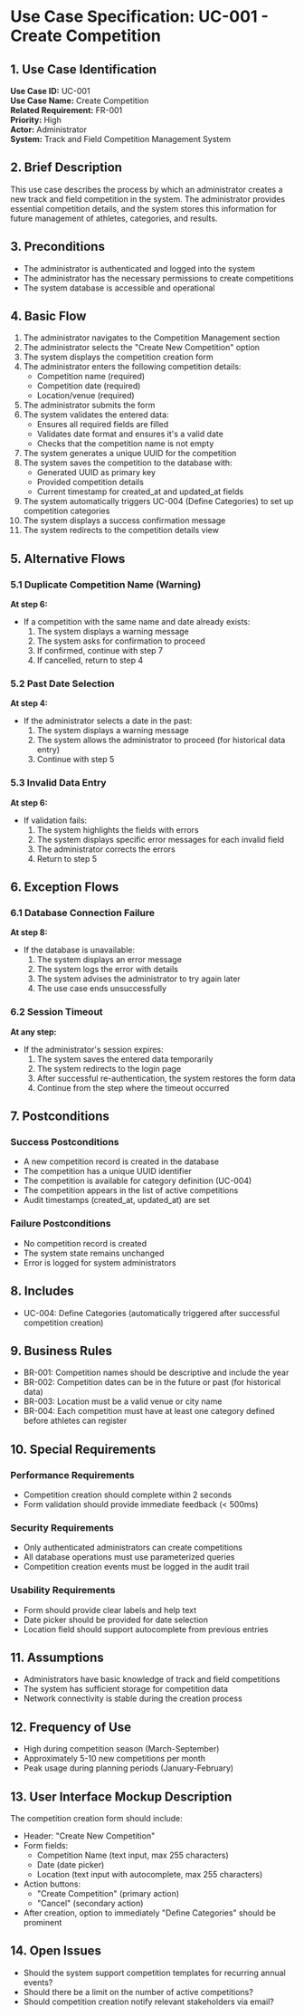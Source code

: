 # Use Case Specification: UC-001 - Create Competition

## 1. Use Case Identification

**Use Case ID:** UC-001  
**Use Case Name:** Create Competition  
**Related Requirement:** FR-001  
**Priority:** High  
**Actor:** Administrator  
**System:** Track and Field Competition Management System

## 2. Brief Description

This use case describes the process by which an administrator creates a new track and field competition in the system. The administrator provides essential competition details, and the system stores this information for future management of athletes, categories, and results.

## 3. Preconditions

- The administrator is authenticated and logged into the system
- The administrator has the necessary permissions to create competitions
- The system database is accessible and operational

## 4. Basic Flow

1. The administrator navigates to the Competition Management section
2. The administrator selects the "Create New Competition" option
3. The system displays the competition creation form
4. The administrator enters the following competition details:
   - Competition name (required)
   - Competition date (required)
   - Location/venue (required)
5. The administrator submits the form
6. The system validates the entered data:
   - Ensures all required fields are filled
   - Validates date format and ensures it's a valid date
   - Checks that the competition name is not empty
7. The system generates a unique UUID for the competition
8. The system saves the competition to the database with:
   - Generated UUID as primary key
   - Provided competition details
   - Current timestamp for created_at and updated_at fields
9. The system automatically triggers UC-004 (Define Categories) to set up competition categories
10. The system displays a success confirmation message
11. The system redirects to the competition details view

## 5. Alternative Flows

### 5.1 Duplicate Competition Name (Warning)
**At step 6:**
- If a competition with the same name and date already exists:
  1. The system displays a warning message
  2. The system asks for confirmation to proceed
  3. If confirmed, continue with step 7
  4. If cancelled, return to step 4

### 5.2 Past Date Selection
**At step 4:**
- If the administrator selects a date in the past:
  1. The system displays a warning message
  2. The system allows the administrator to proceed (for historical data entry)
  3. Continue with step 5

### 5.3 Invalid Data Entry
**At step 6:**
- If validation fails:
  1. The system highlights the fields with errors
  2. The system displays specific error messages for each invalid field
  3. The administrator corrects the errors
  4. Return to step 5

## 6. Exception Flows

### 6.1 Database Connection Failure
**At step 8:**
- If the database is unavailable:
  1. The system displays an error message
  2. The system logs the error with details
  3. The system advises the administrator to try again later
  4. The use case ends unsuccessfully

### 6.2 Session Timeout
**At any step:**
- If the administrator's session expires:
  1. The system saves the entered data temporarily
  2. The system redirects to the login page
  3. After successful re-authentication, the system restores the form data
  4. Continue from the step where the timeout occurred

## 7. Postconditions

### Success Postconditions
- A new competition record is created in the database
- The competition has a unique UUID identifier
- The competition is available for category definition (UC-004)
- The competition appears in the list of active competitions
- Audit timestamps (created_at, updated_at) are set

### Failure Postconditions
- No competition record is created
- The system state remains unchanged
- Error is logged for system administrators

## 8. Includes

- UC-004: Define Categories (automatically triggered after successful competition creation)

## 9. Business Rules

- BR-001: Competition names should be descriptive and include the year
- BR-002: Competition dates can be in the future or past (for historical data)
- BR-003: Location must be a valid venue or city name
- BR-004: Each competition must have at least one category defined before athletes can register

## 10. Special Requirements

### Performance Requirements
- Competition creation should complete within 2 seconds
- Form validation should provide immediate feedback (< 500ms)

### Security Requirements
- Only authenticated administrators can create competitions
- All database operations must use parameterized queries
- Competition creation events must be logged in the audit trail

### Usability Requirements
- Form should provide clear labels and help text
- Date picker should be provided for date selection
- Location field should support autocomplete from previous entries

## 11. Assumptions

- Administrators have basic knowledge of track and field competitions
- The system has sufficient storage for competition data
- Network connectivity is stable during the creation process

## 12. Frequency of Use

- High during competition season (March-September)
- Approximately 5-10 new competitions per month
- Peak usage during planning periods (January-February)

## 13. User Interface Mockup Description

The competition creation form should include:
- Header: "Create New Competition"
- Form fields:
  - Competition Name (text input, max 255 characters)
  - Date (date picker)
  - Location (text input with autocomplete, max 255 characters)
- Action buttons:
  - "Create Competition" (primary action)
  - "Cancel" (secondary action)
- After creation, option to immediately "Define Categories" should be prominent

## 14. Open Issues

- Should the system support competition templates for recurring annual events?
- Should there be a limit on the number of active competitions?
- Should competition creation notify relevant stakeholders via email?